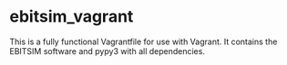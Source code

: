 # ebitsim_vagrant

This is a fully functional Vagrantfile for use with Vagrant.  It contains
the EBITSIM software and pypy3 with all dependencies.

